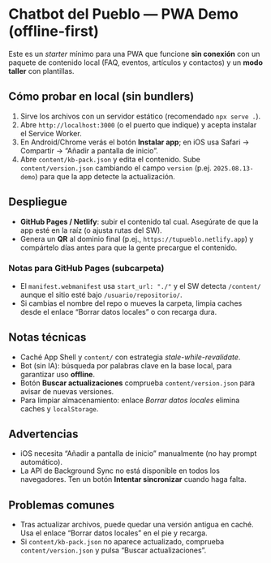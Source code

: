# Chatbot del Pueblo — PWA Demo (offline-first)

Este es un *starter* mínimo para una PWA que funcione **sin conexión** con un paquete de contenido local
(FAQ, eventos, artículos y contactos) y un **modo taller** con plantillas.

## Cómo probar en local (sin bundlers)
1. Sirve los archivos con un servidor estático (recomendado `npx serve .`).
2. Abre `http://localhost:3000` (o el puerto que indique) y acepta instalar el Service Worker.
3. En Android/Chrome verás el botón **Instalar app**; en iOS usa Safari → Compartir → “Añadir a pantalla de inicio”.
4. Abre `content/kb-pack.json` y edita el contenido. Sube `content/version.json` cambiando el campo `version` (p.ej. `2025.08.13-demo`) para que la app detecte la actualización.

## Despliegue
- **GitHub Pages / Netlify**: subir el contenido tal cual. Asegúrate de que la app esté en la raíz (o ajusta rutas del SW).
- Genera un **QR** al dominio final (p.ej., `https://tupueblo.netlify.app`) y compártelo días antes para que la gente precargue el contenido.

### Notas para GitHub Pages (subcarpeta)
- El `manifest.webmanifest` usa `start_url: "./"` y el SW detecta `/content/` aunque el sitio esté bajo `/usuario/repositorio/`.
- Si cambias el nombre del repo o mueves la carpeta, limpia caches desde el enlace “Borrar datos locales” o con recarga dura.

## Notas técnicas
- Caché App Shell y `content/` con estrategia *stale-while-revalidate*.
- Bot (sin IA): búsqueda por palabras clave en la base local, para garantizar uso **offline**.
- Botón **Buscar actualizaciones** comprueba `content/version.json` para avisar de nuevas versiones.
- Para limpiar almacenamiento: enlace *Borrar datos locales* elimina caches y `localStorage`.

## Advertencias
- iOS necesita “Añadir a pantalla de inicio” manualmente (no hay prompt automático).  
- La API de Background Sync no está disponible en todos los navegadores. Ten un botón **Intentar sincronizar** cuando haga falta.

## Problemas comunes
- Tras actualizar archivos, puede quedar una versión antigua en caché. Usa el enlace “Borrar datos locales” en el pie y recarga.
- Si `content/kb-pack.json` no aparece actualizado, comprueba `content/version.json` y pulsa “Buscar actualizaciones”.

